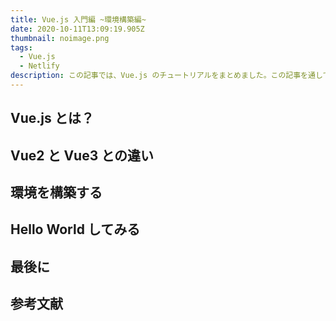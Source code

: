 ```yaml
---
title: Vue.js 入門編 ~環境構築編~
date: 2020-10-11T13:09:19.905Z
thumbnail: noimage.png
tags:
  - Vue.js
  - Netlify
description: この記事では、Vue.js のチュートリアルをまとめました。この記事を通して、初心者でもVue,js を扱えるようになれるために記事をまとめました。
---
```


## Vue.js とは？

## Vue2 と Vue3 との違い

## 環境を構築する

## Hello World してみる

## 最後に

## 参考文献 